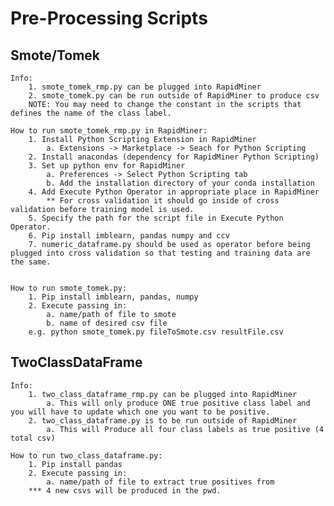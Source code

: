 # Pre-Processing Scripts

## Smote/Tomek
    
    Info: 
        1. smote_tomek_rmp.py can be plugged into RapidMiner
        2. smote_tomek.py can be run outside of RapidMiner to produce csv
        NOTE: You may need to change the constant in the scripts that defines the name of the class label.

    How to run smote_tomek_rmp.py in RapidMiner:
        1. Install Python Scripting Extension in RapidMiner
            a. Extensions -> Marketplace -> Seach for Python Scripting
        2. Install anacondas (dependency for RapidMiner Python Scripting)
        3. Set up python env for RapidMiner
            a. Preferences -> Select Python Scripting tab
            b. Add the installation directory of your conda installation
        4. Add Execute Python Operator in appropriate place in RapidMiner
            ** For cross validation it should go inside of cross validation before training model is used.
        5. Specify the path for the script file in Execute Python Operator.
        6. Pip install imblearn, pandas numpy and ccv
        7. numeric_dataframe.py should be used as operator before being plugged into cross validation so that testing and training data are the same. 
        
        
    How to run smote_tomek.py:
        1. Pip install imblearn, pandas, numpy
        2. Execute passing in:
            a. name/path of file to smote
            b. name of desired csv file
        e.g. python smote_tomek.py fileToSmote.csv resultFile.csv


## TwoClassDataFrame 
    Info:
        1. two_class_dataframe_rmp.py can be plugged into RapidMiner
            a. This will only produce ONE true positive class label and you will have to update which one you want to be positive.
        2. two_class_dataframe.py is to be run outside of RapidMiner
            a. This will Produce all four class labels as true positive (4 total csv)
        
    How to run two_class_dataframe.py:
        1. Pip install pandas
        2. Execute passing in:
            a. name/path of file to extract true positives from
        *** 4 new csvs will be produced in the pwd.
        
        
